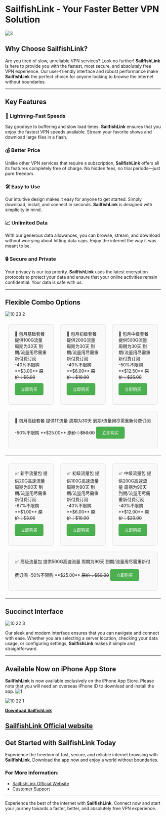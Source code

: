 # **SailfishLink** - **Your Faster Better VPN Solution**

![3](https://github.com/user-attachments/assets/b7e20130-3ef2-48b6-8fca-2d869459b71b)

## **Why Choose SailfishLink?**

Are you tired of slow, unreliable VPN services? Look no further! **SailfishLink** is here to provide you with the fastest, most secure, and absolutely free VPN experience. Our user-friendly interface and robust performance make **SailfishLink** the perfect choice for anyone looking to browse the internet without boundaries.

---

## **Key Features**

### 🚀 **Lightning-Fast Speeds**
Say goodbye to buffering and slow load times. **SailfishLink** ensures that you enjoy the fastest VPN speeds available. Stream your favorite shows and download large files in a flash.

### 💰 **Better Price**
Unlike other VPN services that require a subscription, **SailfishLink** offers all its features completely free of charge. No hidden fees, no trial periods—just pure freedom.

### 🛠️ **Easy to Use**
Our intuitive design makes it easy for anyone to get started. Simply download, install, and connect in seconds. **SailfishLink** is designed with simplicity in mind.

### 📈 **Unlimited Data**
With our generous data allowances, you can browse, stream, and download without worrying about hitting data caps. Enjoy the internet the way it was meant to be.

### 🔒 **Secure and Private**
Your privacy is our top priority. **SailfishLink** uses the latest encryption protocols to protect your data and ensure that your online activities remain confidential. Your data is safe with us.

---

## **Flexible Combo Options**

![10 23 2](https://github.com/user-attachments/assets/522c3701-7c26-40cc-8df6-633303452047)

<div style="display: flex; flex-wrap: wrap; justify-content: space-between;">
  <div style="flex: 1; margin: 10px; padding: 20px; border: 1px solid #ddd; border-radius: 8px; background: #f9f9f9;">
    🚀 包月基础套餐
    提供100G流量  
    周期为30天  
    到期/流量用尽需重新付费订阅  
    -40%不限购  
    **$3.00**  
    <del>原价：$5.00</del>  
    <button style="background-color: #4CAF50; color: white; padding: 10px 20px; margin: 10px 0; border: none; border-radius: 5px; cursor: pointer;">立即购买</button>
  </div>

  <div style="flex: 1; margin: 10px; padding: 20px; border: 1px solid #ddd; border-radius: 8px; background: #f9f9f9;">
    🚀 包月初级套餐
    提供200G流量  
    周期为30天  
    到期/流量用尽需重新付费订阅  
    -40%不限购  
    **$6.00**  
    <del>原价：$10.00</del>  
    <button style="background-color: #4CAF50; color: white; padding: 10px 20px; margin: 10px 0; border: none; border-radius: 5px; cursor: pointer;">立即购买</button>
  </div>

  <div style="flex: 1; margin: 10px; padding: 20px; border: 1px solid #ddd; border-radius: 8px; background: #f9f9f9;">
    🚀 包月中级套餐
    提供500G流量  
    周期为30天  
    到期/流量用尽需重新付费订阅  
    -50%不限购  
    **$12.50**  
    <del>原价：$25.00</del>  
    <button style="background-color: #4CAF50; color: white; padding: 10px 20px; margin: 10px 0; border: none; border-radius: 5px; cursor: pointer;">立即购买</button>
  </div>

  <div style="flex: 1; margin: 10px; padding: 20px; border: 1px solid #ddd; border-radius: 8px; background: #f9f9f9;">
    🚀 包月高级套餐
    提供1T流量  
    周期为30天  
    到期/流量用尽需重新付费订阅  
    -50%不限购  
    **$25.00**  
    <del>原价：$50.00</del>  
    <button style="background-color: #4CAF50; color: white; padding: 10px 20px; margin: 10px 0; border: none; border-radius: 5px; cursor: pointer;">立即购买</button>
  </div>
</div>

---

<div style="display: flex; flex-wrap: wrap; justify-content: space-between;">
  <div style="flex: 1; margin: 10px; padding: 20px; border: 1px solid #ddd; border-radius: 8px; background: #f9f9f9;">
    📈 新手流量包
    提供20G高速流量  
    周期为90天  
    到期/流量用尽需重新付费订阅  
    -67%不限购  
    **$1.00**  
    <del>原价：$3.00</del>  
    <button style="background-color: #4CAF50; color: white; padding: 10px 20px; margin: 10px 0; border: none; border-radius: 5px; cursor: pointer;">立即购买</button>
  </div>

  <div style="flex: 1; margin: 10px; padding: 20px; border: 1px solid #ddd; border-radius: 8px; background: #f9f9f9;">
    📈 初级流量包
    提供100G高速流量  
    周期为90天  
    到期/流量用尽需重新付费订阅  
    -40%不限购  
    **$6.00**  
    <del>原价：$10.00</del>  
    <button style="background-color: #4CAF50; color: white; padding: 10px 20px; margin: 10px 0; border: none; border-radius: 5px; cursor: pointer;">立即购买</button>
  </div>

  <div style="flex: 1; margin: 10px; padding: 20px; border: 1px solid #ddd; border-radius: 8px; background: #f9f9f9;">
    📈 中级流量包
    提供200G高速流量  
    周期为90天  
    到期/流量用尽需重新付费订阅  
    -40%不限购  
    **$12.00**  
    <del>原价：$20.00</del>  
    <button style="background-color: #4CAF50; color: white; padding: 10px 20px; margin: 10px 0; border: none; border-radius: 5px; cursor: pointer;">立即购买</button>
  </div>

  <div style="flex: 1; margin: 10px; padding: 20px; border: 1px solid #ddd; border-radius: 8px; background: #f9f9f9;">
    📈 高级流量包
    提供500G高速流量  
    周期为90天  
    到期/流量用尽需重新付费订阅  
    -50%不限购  
    **$25.00**  
    <del>原价：$50.00</del>  
    <button style="background-color: #4CAF50; color: white; padding: 10px 20px; margin: 10px 0; border: none; border-radius: 5px; cursor: pointer;">立即购买</button>
  </div>
</div>

---

## **Succinct Interface**

![10 22 3](https://github.com/user-attachments/assets/bbeab2f6-0a27-4d50-add0-53acb06c2fba)

Our sleek and modern interface ensures that you can navigate and connect with ease. Whether you are selecting a server location, checking your data usage, or configuring settings, **SailfishLink** makes it simple and straightforward.

---

## **Available Now on iPhone App Store**

**SailfishLink** is now available exclusively on the iPhone App Store. Please note that you will need an overseas iPhone ID to download and install the app.
![1](https://github.com/user-attachments/assets/62659284-ff27-44e2-91bd-284caf1eb89f)

![10 22 1](https://github.com/user-attachments/assets/0ae66a7a-b2f8-448a-9442-6426ccd6f98b)

[**Download SailfishLink**](https://github.com/user-attachments/assets/e8fa8c7e-4d37-426e-8b67-4ed9ed8b7ef8)

[**SailfishLink Official website**](https://www.sailfishlink.com/)
---

## **Get Started with SailfishLink Today**

Experience the freedom of fast, secure, and reliable internet browsing with **SailfishLink**. Download the app now and enjoy a world without boundaries.

### **For More Information:**

- [SailfishLink Official Website](https://github.com/user-attachments/assets/2cce98b7-92d1-40a1-b453-4b6164f2e205)
- [Customer Support](mailto:support@sailfishlink.com)

---

Experience the best of the internet with **SailfishLink**. Connect now and start your journey towards a faster, better, and absolutely free VPN experience.

